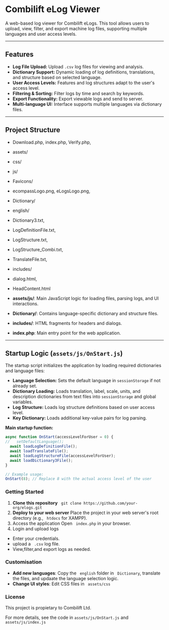 # Combilift eLog Viewer

A web-based log viewer for Combilift eLogs. This tool allows users to upload, view, filter, and export machine log files, supporting multiple languages and user access levels.

---

## Features

- **Log File Upload:** Upload `.csv` log files for viewing and analysis.
- **Dictionary Support:** Dynamic loading of log definitions, translations, and structure based on selected language.
- **User Access Levels:** Features and log structures adapt to the user's access level.
- **Filtering & Sorting:** Filter logs by time and search by keywords.
- **Export Functionality:** Export viewable logs and send to server.
- **Multi-language UI:** Interface supports multiple languages via dictionary files.

---

## Project Structure

- Download.php, index.php, Verify.php,
- assets/
- css/
- js/
- Favicons/
- ecompassLogo.png, eLogsLogo.png,
- Dictionary/
- english/
- Dictionary3.txt,
- LogDefinitionFile.txt,
- LogStructure.txt,
- LogStructure_Combi.txt,
- TranslateFile.txt,
- includes/
- dialog.html,
- HeadContent.html

- **assets/js/**: Main JavaScript logic for loading files, parsing logs, and UI interactions.
- **Dictionary/**: Contains language-specific dictionary and structure files.
- **includes/**: HTML fragments for headers and dialogs.
- **index.php**: Main entry point for the web application.

---

## Startup Logic (`assets/js/OnStart.js`)

The startup script initializes the application by loading required dictionaries and language files:

- **Language Selection:** Sets the default language in `sessionStorage` if not already set.
- **Dictionary Loading:** Loads translation, label, scale, units, and description dictionaries from text files into `sessionStorage` and global variables.
- **Log Structure:** Loads log structure definitions based on user access level.
- **Key Dictionary:** Loads additional key-value pairs for log parsing.

**Main startup function:**
```javascript
async function OnStart(accessLevelForUser = 0) {
//   setDefaultLanguage();
  await loadLogDefinitionFile();
  await loadTranslateFile();
  await loadLogStructureFile(accessLevelForUser);
  await loadDictionary3File();
}

// Example usage:
OnStart(8); // Replace 8 with the actual access level of the user
```
### Getting Started

1. **Clone this repository**
  ``` git clone https://github.com/your-org/elogs.git```
2. **Deploy to your web server**
Place the project in your web server's root directory (e.g., ``` htdocs``` for XAMPP).
3. Access the application
Open ``` index.php``` in your browser.
4. Login and upload logs
- Enter your credentials.
- upload a ``` .csv``` log file.
- View,filter,and export logs as needed.

### Customisation
- **Add new languages**:
Copy the ``` english``` folder in ``` Dictionary```, translate the files, and updaate the language selection logic.
- **Change UI styles**:
Edit CSS files in ``` assets/css```

### License
This project is propietary to Combilift Ltd.

For more details, see the code in ``` assets/js/OnStart.js ``` and ``` assets/js/index.js```
